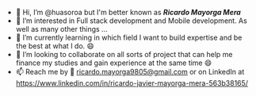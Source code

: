 - 👋 Hi, I’m @huasoroa but I'm better known as ***Ricardo Mayorga Mera***
- 👀 I’m interested in Full stack development and Mobile development. As well as many other things ... 
- 🌱 I’m currently learning in which field I want to build expertise and be the best at what I do. 😄
- 💞️ I’m looking to collaborate on all sorts of project that can help me finance my studies and gain experience at the same time 😄
- 📫 Reach me by 📧 ricardo.mayorga9805@gmail.com or on LinkedIn at https://www.linkedin.com/in/ricardo-javier-mayorga-mera-563b38165/

<!---
huasoroa/huasoroa is a ✨ special ✨ repository because its `README.md` (this file) appears on your GitHub profile.
You can click the Preview link to take a look at your changes.
--->
